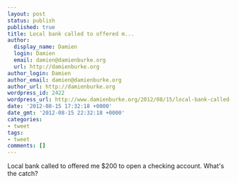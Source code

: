 ```yaml
---
layout: post
status: publish
published: true
title: Local bank called to offered m...
author:
  display_name: Damien
  login: Damien
  email: damien@damienburke.org
  url: http://damienburke.org
author_login: Damien
author_email: damien@damienburke.org
author_url: http://damienburke.org
wordpress_id: 2422
wordpress_url: http://www.damienburke.org/2012/08/15/local-bank-called-to-offered-m/
date: '2012-08-15 17:32:18 +0000'
date_gmt: '2012-08-15 22:32:18 +0000'
categories:
- tweet
tags:
- tweet
comments: []
---
```

<p>Local bank called to offered me $200 to open a checking account. What's the catch?</p>
